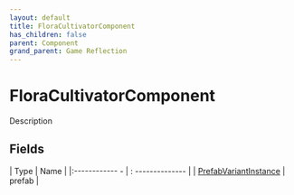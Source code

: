 ```yaml
---
layout: default
title: FloraCultivatorComponent
has_children: false
parent: Component
grand_parent: Game Reflection
---
```

# FloraCultivatorComponent
Description 

## Fields
| Type | Name |
|:------------ - | : -------------- |
| [PrefabVariantInstance](game-reflection/classes/prefab_variant_instance.md) | prefab |
